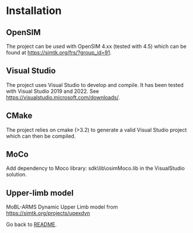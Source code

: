 # Installation

## OpenSIM
The project can be used with OpenSIM 4.xx (tested with 4.5) which can be found at https://simtk.org/frs/?group_id=91. 


## Visual Studio
The project uses Visual Studio to develop and compile. It has been tested with Visual Studio 2019 and 2022. See https://visualstudio.microsoft.com/downloads/.


## CMake
The project relies on cmake (>3.2) to generate a valid Visual Studio project which can then be compiled.


## MoCo

Add dependency to Moco library: sdk\lib\osimMoco.lib in the VisualStudio solution.

## Upper-limb model

MoBL-ARMS Dynamic Upper Limb model from https://simtk.org/projects/upexdyn


Go back to [README](./README.md).